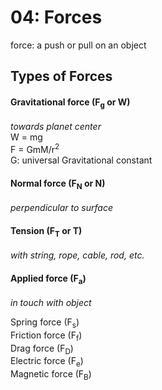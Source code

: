 # 04: Forces

force: a push or pull on an object

## Types of Forces 

#### Gravitational force (F<sub>g</sub> or W)   
*towards planet center*  
W = mg  
F = GmM/r<sup>2</sup>   
G: universal Gravitational constant

#### Normal force (F<sub>N</sub> or N)  
*perpendicular to surface*  

#### Tension (F<sub>T</sub> or T)  
*with string, rope, cable, rod, etc.*

#### Applied force (F<sub>a</sub>)  
*in touch with object*

Spring force (F<sub>s</sub>)  
Friction force (F<sub>f</sub>)  
Drag force (F<sub>D</sub>)  
Electric force (F<sub>e</sub>)  
Magnetic force (F<sub>B</sub>)  



